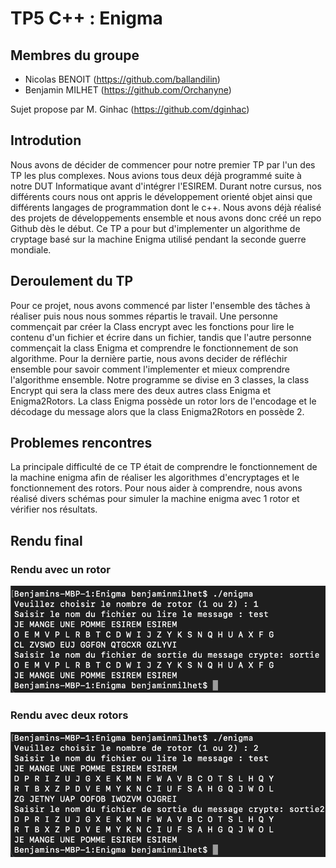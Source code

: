 # TP5 C++ : Enigma

## Membres du groupe

  - Nicolas BENOIT (https://github.com/ballandilin)
  - Benjamin MILHET (https://github.com/Orchanyne)


Sujet propose par M. Ginhac (https://github.com/dginhac)

## Introdution
Nous avons de décider de commencer pour notre premier TP par l'un des TP les plus complexes. Nous avions tous deux déjà programmé suite à notre DUT Informatique avant d'intégrer l'ESIREM. Durant notre cursus, nos différents cours nous ont appris le développement orienté objet ainsi que différents langages de programmation dont le c++. Nous avons déjà réalisé des projets de développements ensemble et nous avons donc créé un repo Github dès le début. Ce TP a pour but d'implementer un algorithme de cryptage basé sur la machine Enigma utilisé pendant la seconde guerre mondiale.


## Deroulement du TP
Pour ce projet, nous avons commencé par lister l'ensemble des tâches à réaliser puis nous nous sommes répartis le travail. Une personne commençait par créer la Class encrypt avec les fonctions pour lire le contenu d'un fichier et écrire dans un fichier, tandis que l'autre personne commençait la class Enigma et comprendre le fonctionnement de son algorithme. Pour la dernière partie, nous avons decider de réfléchir ensemble pour savoir comment l'implementer et mieux comprendre l'algorithme ensemble. Notre programme se divise en 3 classes, la class Encrypt qui sera la class mere des deux autres class Enigma et Enigma2Rotors. La class Enigma possède un rotor lors de l'encodage et le décodage du message alors que la class Enigma2Rotors en possède 2.  


## Problemes rencontres
La principale difficulté de ce TP était de comprendre le fonctionnement de la machine enigma afin de réaliser les algorithmes d'encryptages et le fonctionnement des rotors. Pour nous aider à comprendre, nous avons réalisé divers schémas pour simuler la machine enigma avec 1 rotor et vérifier nos résultats.


## Rendu final
### Rendu avec un rotor
![alt text](https://github.com/Le-trio-de-l-enfer/Enigma/blob/version-no-bug/1.png?raw=true)

### Rendu avec deux rotors
![alt text](https://github.com/Le-trio-de-l-enfer/Enigma/blob/main/2.png?raw=true)

